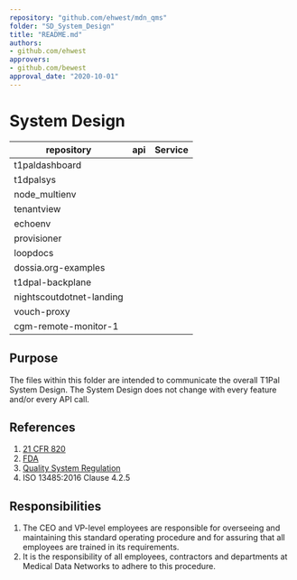 ```yaml
---
repository: "github.com/ehwest/mdn_qms"
folder: "SD_System_Design"
title: "README.md"
authors:
- github.com/ehwest
approvers:
- github.com/bewest
approval_date: "2020-10-01"
---
```


# System Design


|repository|api|Service|
|------------|--------------------|-------------|
|t1paldashboard||
|t1dpalsys||
|node_multienv||
|tenantview||
|echoenv||
|provisioner||
|loopdocs||
|dossia.org-examples||
|t1dpal-backplane||
|nightscoutdotnet-landing||
|vouch-proxy||
|cgm-remote-monitor-1||




## Purpose

The files within this folder are intended to communicate the overall T1Pal System Design.
The System Design does not change with every feature and/or every API call.

## References

1. [21 CFR 820](https://www.accessdata.fda.gov/scripts/cdrh/cfdocs/cfcfr/CFRSearch.cfm?CFRPart=820&amp;showFR=1&amp;subpartNode=21:8.0.1.1.12.13)
2. [FDA](https://www.accessdata.fda.gov/scripts/cdrh/cfdocs/cfcfr/CFRSearch.cfm?CFRPart=820&amp;showFR=1&amp;subpartNode=21:8.0.1.1.12.13)
3.  [Quality System Regulation](https://www.accessdata.fda.gov/scripts/cdrh/cfdocs/cfcfr/CFRSearch.cfm?CFRPart=820&amp;showFR=1&amp;subpartNode=21:8.0.1.1.12.13)
4. ISO 13485:2016 Clause 4.2.5

## Responsibilities

1. The CEO and VP-level employees are responsible for overseeing and maintaining this standard operating procedure and for assuring that all employees are trained in its requirements.
2. It is the responsibility of all employees, contractors and departments at Medical Data Networks to adhere to this procedure.
